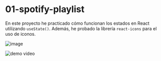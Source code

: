 # 01-spotify-playlist

En este proyecto he practicado cómo funcionan los estados en React utilizando `useState()`. Además, he probado la librería `react-icons` para el uso de iconos.

![image](https://github.com/ShinyPotat/react-projects/assets/59798595/51425160-a9d3-4cdc-bf37-e4f83b0cb7c2)

![demo video](https://github.com/ShinyPotat/react-projects/assets/59798595/b802752a-0e7a-4fb1-9aa2-532d442f83b3)
